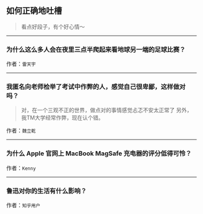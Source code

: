 ## 如何正确地吐槽

> 看点好段子，有个好心情～


 
---

### 为什么这么多人会在夜里三点半爬起来看地球另一端的足球比赛？

> 


作者：`雷天宇`

---

### 我匿名向老师检举了考试中作弊的人，感觉自己很卑鄙，这样做对吗？

> 对，在一个三观不正的世界，做点对的事情感觉忐忑不安太正常了
> 另外，我TM大学经常作弊，现在认个错。


作者：`魏立乾`

---

### 为什么 Apple 官网上 MacBook MagSafe 充电器的评分低得可怜？

> 


作者：`Kenny`

---

### 鲁迅对你的生活有什么影响？

> 


作者：`知乎用户`
